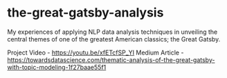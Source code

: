 # the-great-gatsby-analysis

My experiences of applying NLP data analysis techniques in unveiling the central themes of one of the greatest American classics; the Great Gatsby.

Project Video - https://youtu.be/xfETcfSP_YI
Medium Article - https://towardsdatascience.com/thematic-analysis-of-the-great-gatsby-with-topic-modeling-1f27baae55f1
